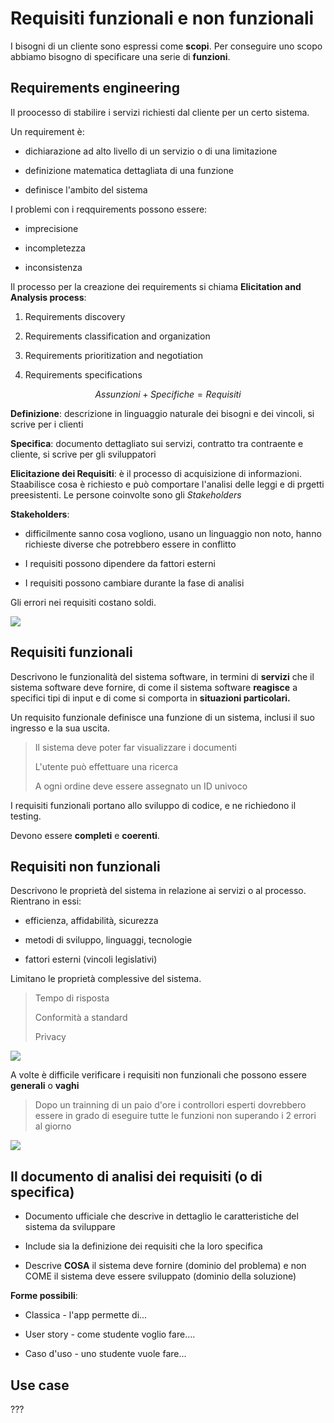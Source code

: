 # Requisiti funzionali e non funzionali

I bisogni di un cliente sono espressi come **scopi**. Per conseguire uno scopo abbiamo bisogno di specificare una serie di **funzioni**.



## Requirements engineering

Il proocesso di stabilire i servizi richiesti dal cliente per un certo sistema. 

Un requirement è:

- dichiarazione ad alto livello di un servizio o di una limitazione

- definizione matematica dettagliata di una funzione

- definisce l'ambito del sistema

I problemi con i reqquirements possono essere:

- imprecisione

- incompletezza

- inconsistenza

Il processo per la creazione dei requirements si chiama **Elicitation and Analysis process**:

1. Requirements discovery

2. Requirements classification and organization

3. Requirements prioritization and negotiation

4. Requirements specifications

$$
Assunzioni + Specifiche = Requisiti
$$

**Definizione**: descrizione in linguaggio naturale dei bisogni e dei vincoli, si scrive per i clienti

**Specifica**: documento dettagliato sui servizi, contratto tra contraente e cliente, si scrive per gli sviluppatori

**Elicitazione dei Requisiti**: è il processo di acquisizione di informazioni. Staabilisce cosa è richiesto e può comportare l'analisi delle leggi e di prgetti preesistenti. Le persone coinvolte sono gli *Stakeholders*

**Stakeholders**:

- difficilmente sanno cosa vogliono, usano un linguaggio non noto, hanno richieste diverse che potrebbero essere in conflitto

- I requisiti possono dipendere da fattori esterni

- I requisiti possono cambiare durante la fase di analisi

Gli errori nei requisiti costano soldi.

![](C:\Users\Samu\AppData\Roaming\marktext\images\2023-03-08-14-55-28-image.png)

## Requisiti funzionali

Descrivono le funzionalità del sistema software, in termini di **servizi** che il sistema software deve fornire, di come il sistema software **reagisce** a specifici tipi di input e di come si comporta in **situazioni particolari.**

Un requisito funzionale definisce una funzione di un sistema, inclusi il suo ingresso e la sua uscita.

> Il sistema deve poter far visualizzare i documenti
> 
> L'utente può effettuare una ricerca
> 
> A ogni ordine deve essere assegnato un ID univoco

I requisiti funzionali portano allo sviluppo di codice, e ne richiedono il testing.

Devono essere **completi** e **coerenti**.

## Requisiti non funzionali

Descrivono le proprietà del sistema in relazione ai servizi o al processo. Rientrano in essi:

- efficienza, affidabilità, sicurezza

- metodi di sviluppo, linguaggi, tecnologie

- fattori esterni (vincoli legislativi)

Limitano le proprietà complessive del sistema.

> Tempo di risposta
> 
> Conformità a standard
> 
> Privacy

![](C:\Users\Samu\AppData\Roaming\marktext\images\2023-03-08-15-39-48-image.png)

A volte è difficile verificare i requisiti non funzionali che possono essere **generali** o **vaghi**

> Dopo un trainning di un paio d'ore i controllori esperti dovrebbero essere in grado di eseguire tutte le funzioni non superando i 2 errori al giorno

![](C:\Users\Samu\AppData\Roaming\marktext\images\2023-03-08-15-52-50-image.png)

## Il documento di analisi dei requisiti (o di specifica)

- Documento ufficiale che descrive in dettaglio le caratteristiche del sistema da sviluppare 

- Include sia la definizione dei requisiti che la loro specifica 

- Descrive **COSA** il sistema deve fornire (dominio del problema) e non COME il sistema deve essere sviluppato (dominio della soluzione)

**Forme possibili**:

- Classica - l'app permette di...

- User story - come studente voglio fare....

- Caso d'uso - uno studente vuole fare...

## Use case

???


